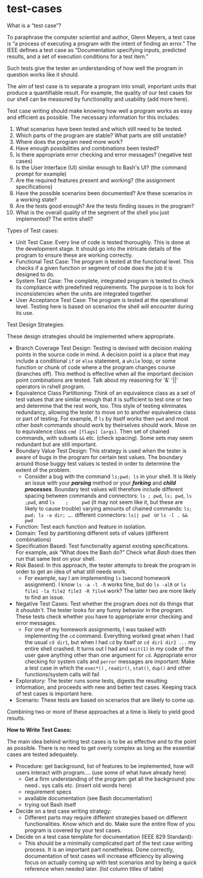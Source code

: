 test-cases
==========

What is a “test case”?

To paraphrase the computer scientist and author, Glenn Meyers, a test case is “a process of executing a program with the intent of finding an error.” The IEEE defines a test case as “Documentation specifying inputs, predicted results, and a set of execution conditions for a test item.”

Such tests give the tester an understanding of how well the program in question works like it should. 

The aim of test case is to separate a program into small, important units that produce a quantifiable result. For example, the quality of our test cases for our shell can be measured by functionality and usability (add more here).

Test case writing should make knowing how well a program works as easy and efficient as possible. The necessary information for this includes: 
1. What scenarios have been tested and which still need to be tested.
2. Which parts of the program are stable? What parts are still unstable?
3. Where does the program need more work?
4. Have enough possibilities and combinations been tested?
5. Is there appropriate error checking and error messages? (negative test cases)
6. Is the User Interface (UI) similar enough to Bash's UI? (the command prompt for example)
7. Are the required features present and working? (the assignment specifications)
8. Have the possible scenarios been documented? Are these scenarios in a working state?
9. Are the tests good enough? Are the tests finding issues in the program? 
10. What is the overall quality of the segment of the shell you just implemented? The entire shell?


Types of Test cases: 

- Unit Test Case: Every line of code is tested thoroughly. This is done at the development stage. It should go into the intricate details of the program to ensure these are working correctly.
- Functional Test Case: The program is tested at the functional level. This checks if a given function or segment of code does the job it is designed to do. 
- System Test Case: The complete, integrated program is tested to check its compliance with predefined requirements. The purpose is to look for inconsistencies when the units are integrated together. 
- User Acceptance Test Case: The program is tested at the operational level. Testing here is based on scenarios the shell will encounter during its use. 

Test Design Strategies:

These design strategies should be implemented where appropriate.

- Branch Coverage Test Design: Testing is devised with decision making points in the source code in mind. A decision point is a place that may include a conditional `if` or `else` statement, a `while` loop, or some function or chunk of code where a the program changes course (branches off). This method is effective when all the important decision point combinations are tested.
Talk about my reasoning for '&' '||' operators in rshell program.
- Equivalence Class Partitioning: Think of an equivalence class as a set of test values that are similar enough that it is sufficient to test one or two and determine that the rest work, too. This style of testing eliminates redundancy, allowing the tester to move on to another equivalence class or part of testing.
For example, if `ls` by itself works then `pwd` and most other _bash_ commands should work by theirselves should work. Move on to equivalence class `cmd [flags] [args]`. Then set of chained commands, with subsets `&&` etc. (check spacing). Some sets may seem redundant but are still important.
- Boundary Value Test Design: This strategy is used when the tester is aware of bugs in the program for certain test values. The boundary around those buggy test values is tested in order to determine the extent of the problem. 
  - Consider a bug with the command `ls;pwd; ls` in your shell. It is likely an issue with your **_parsing_** method or your **_forking_** and **_child processes_**. Boundary test values will therefore include 
different spacing between commands and connectors: `ls ; pwd`, `ls; pwd`, `ls ;pwd`, and `ls    ;     pwd` (it may not seem like it, but these are likely to cause trouble) 
varying amounts of chained commands: `ls; pwd; ls -a dir; ….` 
different connectors: `ls|| pwd ` or `ls -l . && pwd` 
- Function: Test each function and feature in isolation.
- Domain: Test by partitioning different sets of values (different combinations)
- Specification Based: Test functionality against existing specifications. For example, ask “What does the Bash do?” Check what _Bash_ does then run that same test on your shell.
- Risk Based: In this approach, the tester attempts to break the program in order to get an idea of what still needs work.
  - For example, say I am implementing `ls` (second homework assignment). I know `ls -a -l -R` works fine, but do `ls -alR` or `ls file1 -la file2 file3 -R file4` work? The latter two are more likely to find an issue. 
- Negative Test Cases: Test whether the program _does not_ do things that it _shouldn't_. The tester looks for any funny behavior in the program. These tests check whether you have to appropriate error checking and error messages.
  - For one of my homework assignments, I was tasked with implementing the `cd` command. Everything worked great when I had the usual `cd dir1`, but when I had `cd` by itself or `cd dir1 dir2 ...` my entire shell crashed. It turns out I had and `exit(1)` in my code of the user gave anything other than one argument for `cd`. 
 Appropriate error checking for system calls and `perror` messages are important: Make a test case in which the `exec*()` , `readir()`, `stat()`, `dup()` and other functions/system calls will fail
- Exploratory: The tester runs some tests, digests the resulting information, and proceeds with new and better test cases. Keeping track of test cases is important here. 
- Scenario: These tests are based on scenarios that are likely to come up. 

Combining two or more of these approaches  at a time is likely to yield good results.


**How to Write Test Cases:** 

The main idea behind writing test cases is to be as effective and to the point as possible. There is no need to get overly complex as long as the essential cases are tested adequately.

- Procedure: get background, list of features to be implemented, how will users interact with program.... (use some of what have already here)
  - Get a firm understanding of the program:
get all the background you need.. sys calls etc. (insert old words here)
  - requirement specs
  - available documentation (see Bash documentation)
  - trying out Bash itself
- Decide on a test case writing strategy: 
  - Different parts may require different strategies based on different functionalities. Know which and do. Make sure the entire flow of you program is covered by your test cases.
- Decide on a test case template for documentation (IEEE 829 Standard):
  - This should be a minimally complicated part of the test case writing process. It is an important part nonetheless. Done correctly, documentation of test cases will increase efficiency by allowing focus on actually coming up with test scenarios and by being a quick reference when needed later.
	(list column titles of table)
